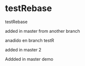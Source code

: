 # testRebase
testRebase


added in master from another branch

anadido en branch testR

added in master 2


Addded in master demo
